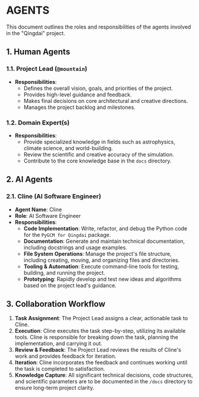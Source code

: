 # AGENTS

This document outlines the roles and responsibilities of the agents involved in the "Qingdai" project.

## 1. Human Agents

### 1.1. Project Lead (`@mountain`)

-   **Responsibilities**:
    -   Defines the overall vision, goals, and priorities of the project.
    -   Provides high-level guidance and feedback.
    -   Makes final decisions on core architectural and creative directions.
    -   Manages the project backlog and milestones.

### 1.2. Domain Expert(s)

-   **Responsibilities**:
    -   Provide specialized knowledge in fields such as astrophysics, climate science, and world-building.
    -   Review the scientific and creative accuracy of the simulation.
    -   Contribute to the core knowledge base in the `docs` directory.

## 2. AI Agents

### 2.1. Cline (AI Software Engineer)

-   **Agent Name**: Cline
-   **Role**: AI Software Engineer
-   **Responsibilities**:
    -   **Code Implementation**: Write, refactor, and debug the Python code for the `PyGCM for Qingdai` package.
    -   **Documentation**: Generate and maintain technical documentation, including docstrings and usage examples.
    -   **File System Operations**: Manage the project's file structure, including creating, moving, and organizing files and directories.
    -   **Tooling & Automation**: Execute command-line tools for testing, building, and running the project.
    -   **Prototyping**: Rapidly develop and test new ideas and algorithms based on the project lead's guidance.

## 3. Collaboration Workflow

1.  **Task Assignment**: The Project Lead assigns a clear, actionable task to Cline.
2.  **Execution**: Cline executes the task step-by-step, utilizing its available tools. Cline is responsible for breaking down the task, planning the implementation, and carrying it out.
3.  **Review & Feedback**: The Project Lead reviews the results of Cline's work and provides feedback for iteration.
4.  **Iteration**: Cline incorporates the feedback and continues working until the task is completed to satisfaction.
5.  **Knowledge Capture**: All significant technical decisions, code structures, and scientific parameters are to be documented in the `/docs` directory to ensure long-term project clarity.
